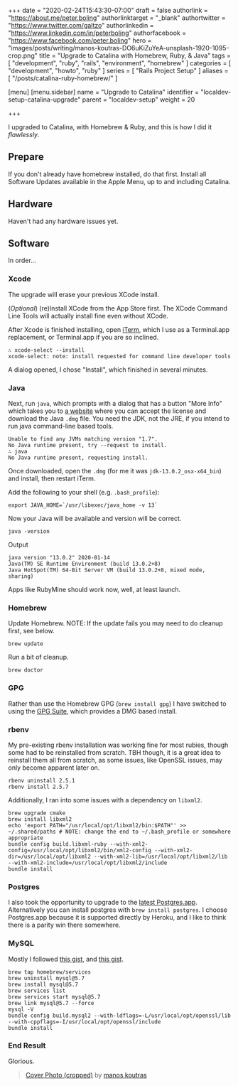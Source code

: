 +++
date = "2020-02-24T15:43:30-07:00"
draft = false
authorlink = "https://about.me/peter.boling"
authorlinktarget = "_blank"
authortwitter = "https://www.twitter.com/galtzo"
authorlinkedin = "https://www.linkedin.com/in/peterboling"
authorfacebook = "https://www.facebook.com/peter.boling"
hero = "images/posts/writing/manos-koutras-DO6uKiZuYeA-unsplash-1920-1095-crop.png"
title = "Upgrade to Catalina with Homebrew, Ruby, & Java"
tags = [ "development", "ruby", "rails", "environment", "homebrew" ]
categories = [ "development", "howto", "ruby" ]
series = [ "Rails Project Setup" ]
aliases = [
"/posts/catalina-ruby-homebrew/"
]

[menu]
[menu.sidebar]
name = "Upgrade to Catalina"
identifier = "localdev-setup-catalina-upgrade"
parent = "localdev-setup"
weight = 20

+++

I upgraded to Catalina, with Homebrew & Ruby, and this is how I did it *flawlessly*.

## Prepare

If you don't already have homebrew installed, do that first.
Install all Software Updates available in the Apple Menu, up to and including Catalina.

## Hardware

Haven't had any hardware issues yet.

## Software

In order...

### Xcode

The upgrade will erase your previous XCode install.

(*Optional*) (re)Install XCode from the App Store first.  The XCode Command Line Tools will actually install fine even without XCode.

After Xcode is finished installing, open [iTerm](https://www.iterm2.com/downloads.html), which I use as a Terminal.app replacement, or Terminal.app if you are so inclined.

```
∴ xcode-select --install
xcode-select: note: install requested for command line developer tools
```

A dialog opened, I chose "Install", which finished in several minutes.

### Java

Next, run `java`, which prompts with a dialog that has a button "More Info" which takes you to [a website](https://www.oracle.com/java/technologies/javase-jdk13-downloads.html) where you can accept the license and download the Java `.dmg` file.  You need the JDK, not the JRE, if you intend to run java command-line based tools.

```
Unable to find any JVMs matching version "1.7".
No Java runtime present, try --request to install.
∴ java
No Java runtime present, requesting install.
```

Once downloaded, open the `.dmg` (for me it was `jdk-13.0.2_osx-x64_bin`) and install, then restart iTerm.

Add the following to your shell (e.g. `.bash_profile`):
```
export JAVA_HOME=`/usr/libexec/java_home -v 13`
```

Now your Java will be available and version will be correct.
```
java -version
```

Output
```
java version "13.0.2" 2020-01-14
Java(TM) SE Runtime Environment (build 13.0.2+8)
Java HotSpot(TM) 64-Bit Server VM (build 13.0.2+8, mixed mode, sharing)
```

Apps like RubyMine should work now, well, at least launch.

### Homebrew

Update Homebrew.  NOTE: If the update fails you may need to do cleanup first, see below.

```
brew update
```

Run a bit of cleanup.

```
brew doctor
```

### GPG

Rather than use the Homebrew GPG (`brew install gpg`) I have switched to using the [GPG Suite](https://gpgtools.org/), which provides a DMG based install.

### rbenv

My pre-existing rbenv installation was working fine for most rubies, though some had to be reinstalled from scratch. TBH though, it is a great idea to reinstall them all from scratch, as some issues, like OpenSSL issues, may only become apparent later on.

```
rbenv uninstall 2.5.1
rbenv install 2.5.7
```  
  
Additionally, I ran into some issues with a dependency on `libxml2`.

```
brew upgrade cmake
brew install libxml2
echo 'export PATH="/usr/local/opt/libxml2/bin:$PATH"' >> ~/.shared/paths # NOTE: change the end to ~/.bash_profile or somewhere appropriate
bundle config build.libxml-ruby --with-xml2-config=/usr/local/opt/libxml2/bin/xml2-config --with-xml2-dir=/usr/local/opt/libxml2 --with-xml2-lib=/usr/local/opt/libxml2/lib --with-xml2-include=/usr/local/opt/libxml2/include
bundle install
```

### Postgres

I also took the opportunity to upgrade to the [latest Postgres.app](http://postgresapp.com/).  Alternatively you can install postgres with `brew install postgres`.  I choose Postgres.app because it is supported directly by Heroku, and I like to think there is a parity win there somewhere.

### MySQL

Mostly I followed [this gist](https://gist.github.com/operatino/392614486ce4421063b9dece4dfe6c21), and [this gist](https://gist.github.com/fernandoaleman/ee3ac6957c2ba4f7d7d33a251d58b191#gistcomment-2735728).

```
brew tap homebrew/services
brew uninstall mysql@5.7
brew install mysql@5.7
brew services list
brew services start mysql@5.7
brew link mysql@5.7 --force
mysql -V
bundle config build.mysql2 --with-ldflags=-L/usr/local/opt/openssl/lib --with-cppflags=-I/usr/local/opt/openssl/include
bundle install
```

### End Result

Glorious.

> [Cover Photo (cropped)](https://unsplash.com/photos/DO6uKiZuYeA) by [manos koutras](https://unsplash.com/@manosk)
